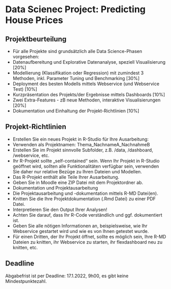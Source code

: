 # Data Scienec Project: Predicting House Prices

## Projektbeurteilung

* Für alle Projekte sind grundsätzlich alle Data Science-Phasen vorgesehen:
* Datenaufbereitung und Explorative Datenanalyse, speziell Visualisierung [20%]
* Modellierung (Klassifikation oder Regression) mit zumindest 3 Methoden, inkl. Parameter Tuning und Benchmarking [30%]
* Deployment des besten Modells mittels Webservice (und Webservice Test) [10%]
* Kurzpräsentation des Projekts/der Ergebnisse mittels Dashboards [10%]
* Zwei Extra-Features - zB neue Methoden, interaktive Visualisierungen [20%]
* Dokumentation und Einhaltung der Projekt-Richtlinien [10%]

## Projekt-Richtlinien

* Erstellen Sie ein neues Projekt in R-Studio für Ihre Ausarbeitung:
* Verwenden als Projektnamen: Thema_NachnameA_NachnahmeB
* Erstellen Sie im Projekt sinnvolle Subfolder, z.B. /data, /dashboard, /webservice, etc.
* Ihr R-Projekt sollte „self-contained“ sein. Wenn Ihr Projekt in R-Studio geöffnet wird, sollten alle Funktionalitäten verfügbar sein, verwenden Sie daher nur relative Bezüge zu Ihren Dateien und Modellen.
* Das R-Projekt enthält alle Teile Ihrer Ausarbeitung.
* Geben Sie in Moodle eine ZIP Datei mit dem Projektordner ab.
* Dokumentation und Projektausarbeitung
* Die Projektausarbeitung und -dokumentation mittels R-MD Datei(en).
* Knitten Sie die Ihre Projektdokumentation (.Rmd Datei) zu einer PDF Datei.
* Interpretieren Sie den Output Ihrer Analysen!
* Achten Sie darauf, dass Ihr R-Code verständlich und ggf. dokumentiert ist.
* Geben Sie alle nötigen Informationen an, beispielsweise, wie Ihr Webservice gestartet wird und wie es von Ihnen getestet wurde.
* Für einen Dritten, der Ihr Projekt öffnet, sollte es möglich sein, Ihre R-MD Dateien zu knitten, ihr Webservice zu starten, ihr flexdashboard neu zu knitten, etc.

## Deadline

Abgabefrist ist per Deadline: 17.1.2022, 9h00, es gibt keine Mindestpunktezahl.
